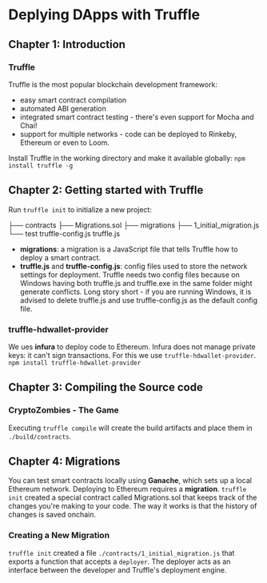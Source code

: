 # Deplying DApps with Truffle
## Chapter 1: Introduction

### Truffle
Truffle is the most popular blockchain development framework:
- easy smart contract compilation
- automated ABI generation
- integrated smart contract testing - there's even support for Mocha and Chai!
- support for multiple networks - code can be deployed to Rinkeby, Ethereum or even to Loom.

Install Truffle in the working directory and make it available globally:
`npm install truffle -g`

## Chapter 2: Getting started with Truffle
Run `truffle init` to initialize a new project:

├── contracts
    ├── Migrations.sol
├── migrations
    ├── 1_initial_migration.js
└── test
truffle-config.js
truffle.js

- **migrations**: a migration is a JavaScript file that tells Truffle how to deploy a smart contract.
- **truffle.js** and **truffle-config.js**: config files used to store the network settings for deployment. Truffle needs two config files because on Windows having both truffle.js and truffle.exe in the same folder might generate conflicts. Long story short - if you are running Windows, it is advised to delete truffle.js and use truffle-config.js as the default config file. 

### truffle-hdwallet-provider
We ues **infura** to deploy code to Ethereum. 
Infura does not manage private keys: it can't sign transactions. For this we use `truffle-hdwallet-provider`.
`npm install truffle-hdwallet-provider`

## Chapter 3: Compiling the Source code
### CryptoZombies - The Game

Executing `truffle compile` will create the build artifacts and place them in `./build/contracts`.

## Chapter 4: Migrations
You can test smart contracts locally using **Ganache**, which sets up a local Ethereum network.
Deploying to Ethereum requires a **migration**.
`truffle init` created a special contract called Migrations.sol that keeps track of the changes you're making to your code. The way it works is that the history of changes is saved onchain.

### Creating a New Migration
`truffle init` created a file `./contracts/1_initial_migration.js` that exports a function that accepts a `deployer`.
The deployer acts as an interface between the developer and Truffle's deployment engine.
